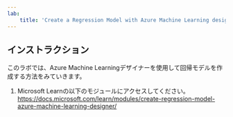 ```yaml
---
lab:
    title: 'Create a Regression Model with Azure Machine Learning designer'
---
```


## インストラクション

このラボでは、Azure Machine Learningデザイナーを使用して回帰モデルを作成する方法をみていきます。

1. Microsoft Learnの以下のモジュールにアクセスしてください。
   https://docs.microsoft.com/learn/modules/create-regression-model-azure-machine-learning-designer/
